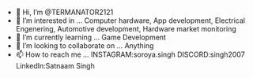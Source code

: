 - 👋 Hi, I’m @TERMANATOR2121
- 👀 I’m interested in ... Computer hardware, App development, Electrical Engenering, Automotive development, Hardware market monitoring
- 🌱 I’m currently learning ... Game Development
- 💞️ I’m looking to collaborate on ... Anything
- 📫 How to reach me ... INSTAGRAM:soroya.singh   DISCORD:singh2007   LinkedIn:Satnaam Singh

<!---
TERMANATOR2121/TERMANATOR2121 is a ✨ special ✨ repository because its `README.md` (this file) appears on your GitHub profile.
You can click the Preview link to take a look at your changes.
--->
